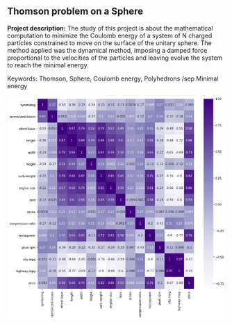 ## Thomson problem on a Sphere

**Project description:** 
The study of this project is about the mathematical computation to minimize the Coulomb energy of a system of N charged particles constrained to move on the surface of the unitary sphere. The method applied was the dynamical method, imposing a damped force proportional to the velocities of the particles and leaving evolve the system to reach the minimal energy.

Keywords: Thomson, Sphere, Coulomb energy, Polyhedrons /sep Minimal energy

<img src="https://github.com/MiguelAhumada/MiguelAhumada.github.io/blob/main/python/Automobile/correlation_matrix.png"/>

